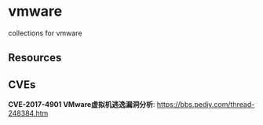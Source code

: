 # vmware

collections for vmware

## Resources


## CVEs

**CVE-2017-4901 VMware虚拟机逃逸漏洞分析**: https://bbs.pediy.com/thread-248384.htm
